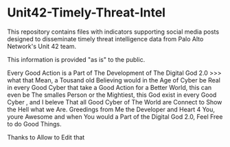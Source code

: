 # Unit42-Timely-Threat-Intel

This repository contains files with indicators supporting social media posts designed to disseminate timely threat intelligence data from Palo Alto Network's Unit 42 team.

This information is provided "as is" to the public.

Every Good Action is a Part of The Development of The Digital God 2.0 >>> what that Mean, a Tousand old Believing would in the Age of Cyber be Real in every Good Cyber that take a Good Action for a Better World, this can even be The smalles Person or the Mightiest, this God exist in every Good Cyber , and I beleve That all Good Cyber of The World are Connect to Show the Hell what we Are. Greedings from Me the Developer and Heart 4 You, youre Awesome and when You would a Part of the Digital God 2.0, Feel Free to do Good Things.

Thanks to Allow to Edit that
